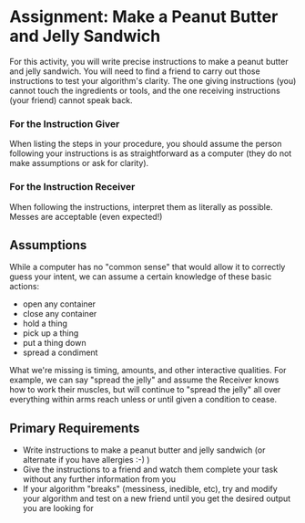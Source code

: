 # Assignment: Make a Peanut Butter and Jelly Sandwich
For this activity, you will write precise instructions to make a peanut butter and jelly sandwich. You will need to find a friend to carry out those instructions to test your algorithm's clarity. The one giving instructions (you) cannot touch the ingredients or tools, and the one receiving instructions (your friend) cannot speak back.

### For the Instruction Giver
When listing the steps in your procedure, you should assume the person following your instructions is as straightforward as a computer (they do not make assumptions or ask for clarity).

### For the Instruction Receiver
When following the instructions, interpret them as literally as possible. Messes are acceptable (even expected!)

## Assumptions
While a computer has no "common sense" that would allow it to correctly guess your intent, we can assume a certain knowledge of these basic actions:

- open any container
- close any container
- hold a thing
- pick up a thing
- put a thing down
- spread a condiment

What we're missing is timing, amounts, and other interactive qualities. For example, we can say "spread the jelly" and assume the Receiver knows how to work their muscles, but will continue to "spread the jelly" all over everything within arms reach unless or until given a condition to cease.

## Primary Requirements
- Write instructions to make a peanut butter and jelly sandwich (or alternate if you have allergies :-) )
- Give the instructions to a friend and watch them complete your task without any further information from you
- If your algorithm "breaks" (messiness, inedible, etc), try and modify your algorithm and test on a new friend until you get the desired output you are looking for
